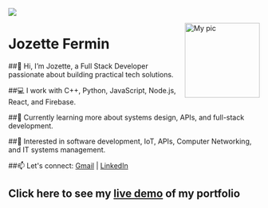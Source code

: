 ![](https://github.com/qjpfermin/qjpfermin/blob/main/assets/gitfolio_sample.png)
<div align="Center">
</div>

<img align="right" alt="My pic" width="150" src="https://avatars.githubusercontent.com/u/142886980?v=4">


# Jozette Fermin

##👋 Hi, I’m Jozette, a Full Stack Developer passionate about building practical tech solutions.

##💻 I work with C++, Python, JavaScript, Node.js, React, and Firebase.

##🌱 Currently learning more about systems design, APIs, and full-stack development.

##🚀 Interested in software development, IoT, APIs, Computer Networking, and IT systems management.

##📫 Let's connect: [Gmail](jozettefermin11@gmail.com) | [LinkedIn](https://www.linkedin.com/in/jozette-fermin)

## Click here to see my [live demo](https://jpfermin.github.io) of my portfolio
